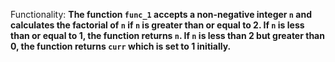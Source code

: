 Functionality: **The function `func_1` accepts a non-negative integer `n` and calculates the factorial of `n` if `n` is greater than or equal to 2. If `n` is less than or equal to 1, the function returns `n`. If `n` is less than 2 but greater than 0, the function returns `curr` which is set to 1 initially.**